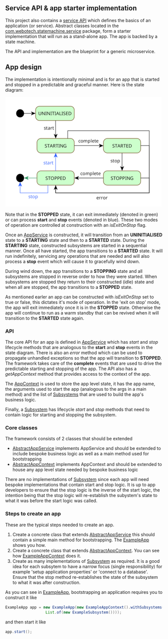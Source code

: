 ## Service API & app starter implementation

This project also contains a
[service API](../src/main/java/com/webotech/statemachine/service/api/AppService.java) which defines
the basics of an application (or service). Abstract classes located in the
[com.webotech.statemachine.service](../src/main/java/com/webotech/statemachine/service) package,
form a starter implementation that will run as a stand-alone app. The app is backed by a state
machine.

The API and implementation are the blueprint for a generic microservice.

## App design

The implementation is intentionally minimal and is for an app that is started and stopped in a
predictable and graceful manner. Here is the state diagram:

![](media/State_diagram_4.png)

Note that in the **STOPPED** state, it can exit immediately (denoted in green) or can process
**start** and **stop** events (denoted in blue). These two modes of operation are controlled at
construction with an _isExitOnStop_ flag.

Once an [AppService](../src/main/java/com/webotech/statemachine/service/api/AppService.java) is
constructed, it will transition from an **UNINITIALISED** state to a **STARTING** state and then to
a **STARTED** state. During the **STARTING** state, constructed subsystems are started in a
sequential manner. Once all have started, the app transitions to a **STARTED** state. It will run
indefinitely, servicing any operations that are needed and will also process a **stop** event which
will cause it to gracefully wind down.

During wind down, the app transitions to a **STOPPING** state and all subsystems are stopped in
reverse order to how they were started. When subsystems are stopped they return to their constructed
(idle) state and when all are stopped, the app transitions to a **STOPPED** state.

As mentioned earler an app can be constructed with _isExitOnStop_ set to true or false, this
dictates it's mode of operation. In the 'exit on stop' mode, the app will exit immediately once it
is in the **STOPPED** state. Otherwise the app will continue to run as a warm standby that can be
revived when it will transition to the **STARTED** state again.

### API

The core API for an app is defined in
[AppService](../src/main/java/com/webotech/statemachine/service/api/AppService.java) which has
_start_ and _stop_ lifecycle methods that are analogous to the **start** and **stop** events in the
state diagram. There is also an _error_ method which can be used to propagate unhandled exceptions
so that the app will transition to **STOPPED**. The framework takes care of the **complete** events
that are used to drive the predictable starting and stopping of the app. The API also has a
_getAppContext_ method that provides access to the context of the app.

The [AppContext](../src/main/java/com/webotech/statemachine/service/api/AppContext.java) is used to
store the app level state, it has the app name, the arguments used to start the app (analogous to
the args in a main method) and the list of
[Subsystems](../src/main/java/com/webotech/statemachine/service/api/Subsystem.java) that are used to
build the app's business logic.

Finally, a [Subsystem](../src/main/java/com/webotech/statemachine/service/api/Subsystem.java) has
lifecycle _start_ and _stop_ methods that need to contain logic for starting and stopping the
subsystem.

### Core classes

The framework consists of 2 classes that should be extended

- [AbstractAppService](../src/main/java/com/webotech/statemachine/service/AbstractAppService.java)
  implements AppService and should be extended to include bespoke business logic as well as a main
  method used for bootstrapping
- [AbstractAppContext](../src/main/java/com/webotech/statemachine/service/AbstractAppContext.java)
  implements AppContext and should be extended to house any app level state needed by bespoke
  business logic

There are no implementations
of [Subsystem](../src/main/java/com/webotech/statemachine/service/api/Subsystem.java) since each app
will need bespoke implementations that contain start and stop logic. It is up to app developers to
ensure that the stop logic is the inverse of the start logic, the intention being that the stop
logic will re-establish the subystem's state to what it was before the start logic was called.

### Steps to create an app

These are the typical steps needed to create an app.

1. Create a concrete class that
   extends [AbstractAppService](../src/main/java/com/webotech/statemachine/service/AbstractAppService.java)
   this should contain a simple main method for bootstrapping.
   The [ExampleApp](../src/test/java/com/webotech/statemachine/service/ExampleApp.java) shows you
   how.
2. Create a concrete class that
   extends [AbstractAppContext](../src/main/java/com/webotech/statemachine/service/AbstractAppContext.java).
   You can see
   how [ExampleAppContext](../src/test/java/com/webotech/statemachine/service/ExampleAppContext.java)
   does it.
3. Create as many implementations
   of [Subsystem](../src/main/java/com/webotech/statemachine/service/api/Subsystem.java) as
   required. It is a good idea for each subsytem to have a narrow focus (single responsibility) for
   example 'setup application properties' or 'connect to a database'. Ensure that the stop method
   re-establishes the state of the subsystem to what it was after construction.

As you can see in [ExampleApp](../src/test/java/com/webotech/statemachine/service/ExampleApp.java),
bootstrapping an application requires you to construct it like

```java
ExampleApp app = new ExampleApp(new ExampleAppContext().withSubsystems(
                  List.of(new ExampleSubsystem())));
```

and then start it like

```java
app.start();
```